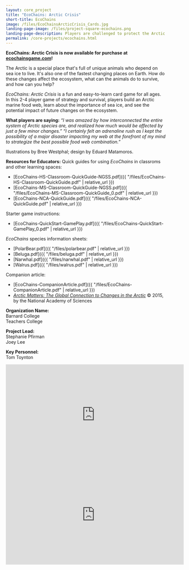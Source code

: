 ```yaml
---
layout: core_project 
title: "EcoChains: Arctic Crisis"
short-title: EcoChains
image: /files/EcoChainsArcticCrisis_Cards.jpg
landing-page-image: /files/project-square-ecochains.png
landing-page-description: Players are challenged to protect the Arctic marine ecosystem from the effects of rapidly warming temperatures in this card game of strategy and survival.
permalink: /core-projects/ecochains.html
---
```


**EcoChains: Arctic Crisis is now available for purchase at [ecochainsgame.com](http://www.amazon.com/dp/B00Q8S8J8I/ref=as_li_ss_tl?ie=UTF8&amp;linkCode=sl1&amp;tag=httpwwwgame05-20&amp;linkId=5ac733fbd0a363c1264e1f7f836bbbc4")!**

The Arctic is a special place that's full of unique animals who depend on sea ice to live. It's also one of the fastest changing places on Earth. How do these changes affect the ecosystem, what can the animals do to survive, and how can you help?

*EcoChains: Arctic Crisis* is a fun and easy-to-learn card game for all ages. In this 2-4 player game of strategy and survival, players build an Arctic marine food web, learn about the importance of sea ice, and see the potential impact of future changes on the ecosystem.

**What players are saying:**
*“I was amazed by how interconnected the entire system of Arctic species are, and realized how much would be affected by just a few minor changes.”*
*“I certainly felt an adrenaline rush as I kept the possibility of a major disaster impacting my web at the forefront of my mind to strategize the best possible food web combination.”*

lllustrations by Bree Westphal; design by Eduard Matamoros.

**Resources for Educators:**
Quick guides for using *EcoChains* in classroms and other learning spaces:
- [EcoChains-HS-Classroom-QuickGuide-NGSS.pdf]({{ "/files/EcoChains-HS-Classroom-QuickGuide.pdf" | relative_url }})
- [EcoChains-MS-Classroom-QuickGuide-NGSS.pdf]({{ "/files/EcoChains-MS-Classroom-QuickGuide_0.pdf" | relative_url }})
- [EcoChains-NCA-QuickGuide.pdf]({{ "/files/EcoChains-NCA-QuickGuide.pdf" | relative_url }})

Starter game instructions:
- [EcoChains-QuickStart-GamePlay.pdf]({{ "/files/EcoChains-QuickStart-GamePlay_0.pdf" | relative_url }})

*EcoChains* species information sheets:
- [PolarBear.pdf]({{ "/files/polarbear.pdf" | relative_url }})
- [Beluga.pdf]({{ "/files/beluga.pdf" | relative_url }})
- [Narwhal.pdf]({{ "/files/narwhal.pdf" | relative_url }})
- [Walrus.pdf]({{ "/files/walrus.pdf" | relative_url }})

Companion article:
- [EcoChains-CompanionArticle.pdf]({{ "/files/EcoChains-CompanionArticle.pdf" | relative_url }})
- [*Arctic Matters: The Global Connection to Changes in the Arctic*]( http://nas-sites.org/arctic/files/2015/06/Arctic_Matters-booklet.pdf ) © 2015, by the National Academy of Sciences

**Organization Name:**  
Barnard College  
Teachers College  

**Project Lead:**  
Stephanie Pfirman  
Joey Lee  

**Key Personnel:**  
Tom Toynton  

<iframe width="560" height="315" src="https://www.youtube-nocookie.com/embed/7Fr0oesvwck?rel=0" frameborder="0" allowfullscreen></iframe>

<iframe width="560" height="315" src="https://www.youtube-nocookie.com/embed/npii9FYaMT8?rel=0" frameborder="0" allowfullscreen></iframe>
